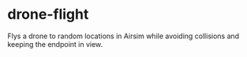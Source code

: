 # drone-flight

Flys a drone to random locations in Airsim while avoiding collisions and keeping the endpoint in view.
